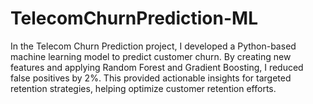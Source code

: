 # TelecomChurnPrediction-ML
 In the Telecom Churn Prediction project, I developed a Python-based machine learning model to predict customer churn. By creating new features and applying Random Forest and Gradient Boosting, I reduced false positives by 2%. This provided actionable insights for targeted retention strategies, helping optimize customer retention efforts.

